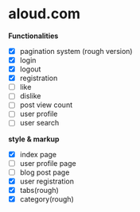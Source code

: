 # aloud.com
<strong> Functionalities </strong>
- [x] pagination system (rough version)
- [x] login
- [x] logout
- [x] registration
- [ ] like
- [ ] dislike
- [ ] post view count
- [ ] user profile 
- [ ] user search

<strong> style & markup </strong>
- [x] index page
- [ ] user profile page
- [ ] blog post page
- [x] user registration
- [x] tabs(rough)
- [x] category(rough)
